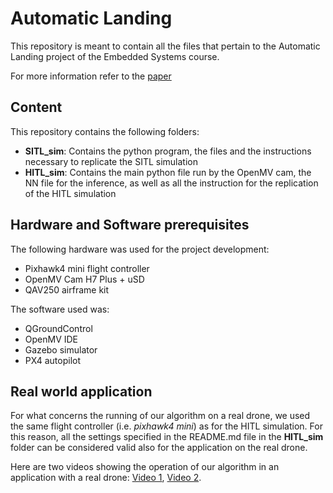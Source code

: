 # Automatic Landing
This repository is meant to contain all the files that pertain to the Automatic Landing project of the Embedded Systems course.

For more information refer to the [paper](https://drive.google.com/file/d/1WZyPUPL3xIIiyYRWbztlGQf7wmub933o/view?usp=share_link)

## Content
This repository contains the following folders:
  - **SITL_sim**: Contains the python program, the files and the instructions necessary to replicate the SITL simulation
  - **HITL_sim**: Contains the main python file run by the OpenMV cam, the NN file for the inference, as well as all the instruction for the
  replication of the HITL simulation
  
## Hardware and Software prerequisites
The following hardware was used for the project development:
  - Pixhawk4 mini flight controller
  - OpenMV Cam H7 Plus + uSD
  - QAV250 airframe kit

The software used was:
  - QGroundControl 
  - OpenMV IDE
  - Gazebo simulator
  - PX4 autopilot

## Real world application
For what concerns the running of our algorithm on a real drone, we used the same flight controller (i.e. *pixhawk4 mini*) as for the HITL simulation.
For this reason, all the settings specified in the README.md file in the **HITL_sim** folder can be considered valid also for the application
on the real drone. 

Here are two videos showing the operation of our algorithm in an application with a real drone: [Video 1](https://drive.google.com/file/d/1nGKeoqZEoRYV2-9vChMX1dLas9AyG2GB/view?usp=share_link), [Video 2](https://drive.google.com/file/d/1YOs1qLRiEWdy2g_y97_6qDoTUzlIgySo/view?usp=share_link).
 
